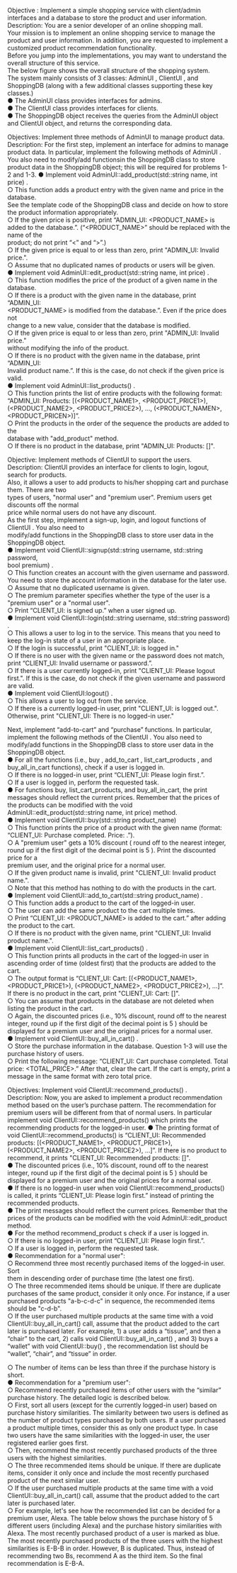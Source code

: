 
Objective : Implement a simple shopping service with client/admin interfaces and a database to store the product and user information.         
Description: You are a senior developer of an online shopping mall.       
Your mission is to implement an online shopping service to manage the product and user information. 
In addition, you are requested to implement a customized product recommendation functionality.       
Before you jump into the implementations, you may want to understand the overall structure of this service.          
The below figure shows the overall structure of the shopping system.         
The system mainly consists of 3 classes: AdminUI , ClientUI , and ShoppingDB (along with a few additional classes supporting these key classes.)      
● The AdminUI class provides interfaces for admins.      
● The ClientUI class provides interfaces for clients.           
● The ShoppingDB object receives the queries from the AdminUI object and ClientUI object, and returns the corresponding data.          

Objectives: Implement three methods of AdminUI to manage product data.  
Description: For the first step, implement an interface for admins to manage product data. 
In particular, implement the following methods of AdminUI . 
You also need to modify/add functionsin the ShoppingDB class to store product data in the ShoppingDB object; this will be required for problems 1-2 and 1-3.
● Implement void AdminUI::add_product(std::string name, int price) .    
○ This function adds a product entry with the given name and price in the database.    
See the template code of the ShoppingDB class and decide on how to store the product information appropriately.                 
○ If the given price is positive, print “ADMIN_UI: <PRODUCT_NAME> is added to the database.”. (“<PRODUCT_NAME>” should be replaced with the name of the               
product; do not print “<” and “>”.)             
○ If the given price is equal to or less than zero, print "ADMIN_UI: Invalid price.".             
○ Assume that no duplicated names of products or users will be given.             
● Implement void AdminUI::edit_product(std::string name, int price) .              
○ This function modifies the price of the product of a given name in the database.                  
○ If there is a product with the given name in the database, print “ADMIN_UI:            
<PRODUCT_NAME> is modified from the database.”. Even if the price does not            
change to a new value, consider that the database is modified.          
○ If the given price is equal to or less than zero, print "ADMIN_UI: Invalid price."              
without modifying the info of the product.            
○ If there is no product with the given name in the database, print “ADMIN_UI:          
Invalid product name.”. If this is the case, do not check if the given price is valid.            
● Implement void AdminUI::list_products() .               
○ This function prints the list of entire products with the following format:                
“ADMIN_UI: Products: [(<PRODUCT_NAME1>, <PRODUCT_PRICE1>),  
(<PRODUCT_NAME2>, <PRODUCT_PRICE2>), …, (<PRODUCT_NAMEN>,  
<PRODUCT_PRICEN>)]”.   
○ Print the products in the order of the sequence the products are added to the    
database with "add_product" method.   
○ If there is no product in the database, print "ADMIN_UI: Products: []".      


Objective: Implement methods of ClientUI to support the users.       
Description: ClientUI provides an interface for clients to login, logout, search for products.           
Also, it allows a user to add products to his/her shopping cart and purchase them. There are two          
types of users, "normal user" and "premium user". Premium users get discounts off the normal            
price while normal users do not have any discount.          
As the first step, implement a sign-up, login, and logout functions of ClientUI . You also need to           
modify/add functions in the ShoppingDB class to store user data in the ShoppingDB object.          
● Implement void ClientUI::signup(std::string username, std::string password,      
bool premium) .            
○ This function creates an account with the given username and password. You need to store the account information in the database for the later use.         
○ Assume that no duplicated username is given.           
○ The premium parameter specifies whether the type of the user is a "premium user" or a "normal user".          
○ Print “CLIENT_UI: <USERNAME> is signed up.” when a user signed up.            
● Implement void ClientUI::login(std::string username, std::string password) .          
○ This allows a user to log in to the service. This means that you need to keep the log-in state of a user in an appropriate place.         
○ If the login is successful, print "CLIENT_UI: <USERNAME> is logged in."        
○ If there is no user with the given name or the password does not match, print “CLIENT_UI: Invalid username or password.”.        
○ If there is a user currently logged-in, print "CLIENT_UI: Please logout first.". If this is the case, do not check if the given username and password are valid.        
● Implement void ClientUI:logout() .           
○ This allows a user to log out from the service.          
○ If there is a currently logged-in user, print "CLIENT_UI: <USERNAME> is logged out.". Otherwise, print "CLIENT_UI: There is no logged-in user."      
  
Next, implement “add-to-cart” and “purchase” functions. In particular, implement the following methods of the ClientUI . You also need to modify/add functions in the ShoppingDB class to store user data in the ShoppingDB object.         
● For all the functions (i.e., buy , add_to_cart , list_cart_products , and buy_all_in_cart functions), check if a user is logged in.      
○ If there is no logged-in user, print “CLIENT_UI: Please login first.”.       
○ If a user is logged in, perform the requested task.        
● For functions buy, list_cart_products, and buy_all_in_cart, the print messages should reflect the current prices. Remember that the prices of the products can be modified with the void AdminUI::edit_product(std::string name, int price) method.         
● Implement void ClientUI::buy(std::string product_name)      
○ This function prints the price of a product with the given name (format: “CLIENT_UI: Purchase completed. Price: <PRICE>.”).       
○ A "premium user" gets a 10% discount ( round off to the nearest integer, round up if the first digit of the decimal point is 5 ). Print the discounted price for a          
premium user, and the original price for a normal user.        
○ If the given product name is invalid, print "CLIENT_UI: Invalid product name.".         
○ Note that this method has nothing to do with the products in the cart.           
● Implement void ClientUI::add_to_cart(std::string product_name) .     
○ This function adds a product to the cart of the logged-in user.        
○ The user can add the same product to the cart multiple times.      
○ Print “CLIENT_UI: <PRODUCT_NAME> is added to the cart.” after adding the product to the cart.       
○ If there is no product with the given name, print "CLIENT_UI: Invalid product name.".           
● Implement void ClientUI::list_cart_products() .         
○ This function prints all products in the cart of the logged-in user in ascending order of time (oldest first) that the products are added to the cart.              
○ The output format is “CLIENT_UI: Cart: [(<PRODUCT_NAME1>,          
<PRODUCT_PRICE1>), (<PRODUCT_NAME2>, <PRODUCT_PRICE2>), …]”.           
If there is no product in the cart, print "CLIENT_UI: Cart: []".        
○ You can assume that products in the database are not deleted when listing the product in the cart.      
○ Again, the discounted prices (i.e., 10% discount, round off to the nearest integer, round up if the first digit of the decimal point is 5 ) should be displayed for a premium user and the original prices for a normal user.          
● Implement void ClientUI::buy_all_in_cart() .          
○ Store the purchase information in the database. Question 1-3 will use the purchase history of users.             
○ Print the following message: “CLIENT_UI: Cart purchase completed. Total price: <TOTAL_PRICE>.” After that, clear the cart. If the cart is empty, print a message in the same format with zero total price.    
  
Objectives: Implement void ClientUI::recommend_products() .             
Description: Now, you are asked to implement a product recommendation method based on the user’s purchase pattern. The recommendation for premium users will be different from that of normal users. In particular implement void ClientUI::recommend_products() which prints the recommending products for the logged-in user. 
● The printing format of void ClientUI::recommend_products() is “CLIENT_UI: Recommended products: [(<PRODUCT_NAME1>, <PRODUCT_PRICE1>), (<PRODUCT_NAME2>, <PRODUCT_PRICE2>), ...]”. If there is no product to recommend, it prints "CLIENT_UI: Recommended products: []".          
● The discounted prices (i.e., 10% discount, round off to the nearest integer, round up if the first digit of the decimal point is 5 ) should be displayed for a premium user and the original prices for a normal user.      
● If there is no logged-in user when void ClientUI::recommend_products() is called, it prints “CLIENT_UI: Please login first.” instead of printing the recommended products.   
● The print messages should reflect the current prices. Remember that the prices of the products can be modified with the void AdminUI::edit_product method.     
● For the method recommend_product s check if a user is logged in.           
○ If there is no logged-in user, print “CLIENT_UI: Please login first.”.          
○ If a user is logged in, perform the requested task.        
● Recommendation for a "normal user":         
○ Recommend three most recently purchased items of the logged-in user. Sort       
them in descending order of purchase time (the latest one first).       
○ The three recommended items should be unique. If there are duplicate purchases of the same product, consider it only once. For instance, if a user purchased products "a-b-c-d-c" in sequence, the recommended items should be "c-d-b".       
○ If the user purchased multiple products at the same time with a void ClientUI::buy_all_in_cart() call, assume that the product added to the cart later is purchased later. For example, 1) a user adds a “tissue”, and then a “chair” to the cart, 2) calls void ClientUI::buy_all_in_cart() , and 3) buys a “wallet” with void ClientUI::buy() , the recommendation list should be “wallet”, “chair”, and “tissue” in order.        

○ The number of items can be less than three if the purchase history is short.       
● Recommendation for a "premium user":     
○ Recommend recently purchased items of other users with the “similar” purchase history. The detailed logic is described below.       
○ First, sort all users (except for the currently logged-in user) based on purchase history similarities. The similarity between two users is defined as the number of      product types purchased by both users. If a user purchased a product multiple times, consider this as only one product type. In case two users have the same similarities with the logged-in user, the user registered earlier goes first.        
○ Then, recommend the most recently purchased products of the three users with the highest similarities.       
○ The three recommended items should be unique. If there are duplicate items, consider it only once and include the most recently purchased product of the next similar user.        
○ If the user purchased multiple products at the same time with a void ClientUI::buy_all_in_cart() call, assume that the product added to the cart later is purchased later.        
○ For example, let's see how the recommended list can be decided for a premium user, Alexa. The table below shows the purchase history of 5 different users (including Alexa) and the purchase history similarities with Alexa. The most recently purchased product of a user is marked as blue. The most recently purchased products of the three users with the highest similarities is E-B-B in order. However, B is duplicated. Thus, instead of recommending two Bs, recommend A as the third item. So the final recommendation is E-B-A.      
